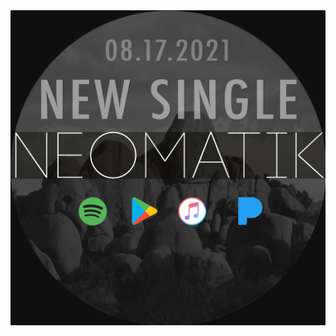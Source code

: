 <html>
<head>
<title>www.neomatik.com</title>
<link rel="stylesheet" href="styles.css">
</head>
<body>
<div id="bg">
  <img src="images/NewSingle_Neomatik_FB.jpg" alt="New Single by Neomatik">
</div>
</body>
</html>
